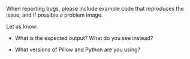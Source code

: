 When reporting bugs, please include example code that reproduces the issue, and if possible a problem image.

Let us know:

 * What is the expected output? What do you see instead?

 * What versions of Pillow and Python are you using?
